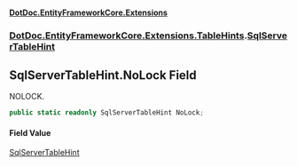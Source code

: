#### [DotDoc\.EntityFrameworkCore\.Extensions](Home.md 'Home')
### [DotDoc\.EntityFrameworkCore\.Extensions\.TableHints](DotDoc.EntityFrameworkCore.Extensions.TableHints.md 'DotDoc\.EntityFrameworkCore\.Extensions\.TableHints').[SqlServerTableHint](SqlServerTableHint.md 'DotDoc\.EntityFrameworkCore\.Extensions\.TableHints\.SqlServerTableHint')

## SqlServerTableHint\.NoLock Field

NOLOCK\.

```csharp
public static readonly SqlServerTableHint NoLock;
```

#### Field Value
[SqlServerTableHint](SqlServerTableHint.md 'DotDoc\.EntityFrameworkCore\.Extensions\.TableHints\.SqlServerTableHint')
